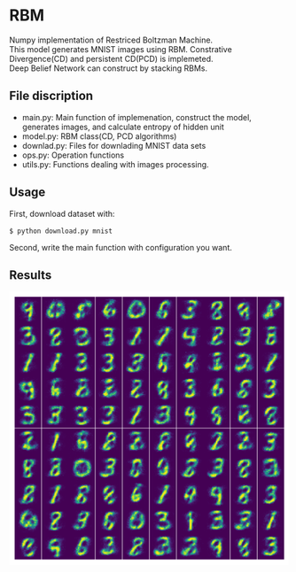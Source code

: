 # RBM
Numpy implementation of Restriced Boltzman Machine. <br/>
This model generates MNIST images using RBM. Constrative Divergence(CD) and persistent CD(PCD) is implemeted.<br/>
Deep Belief Network can construct by stacking RBMs.<br/>

## File discription
- main.py: Main function of implemenation, construct the model, generates images, and calculate entropy of hidden unit
- model.py: RBM class(CD, PCD algorithms)
- downlad.py: Files for downlading MNIST data sets
- ops.py: Operation functions
- utils.py: Functions dealing with images processing.

## Usage
First, download dataset with:

    $ python download.py mnist

Second, write the main function with configuration you want.

## Results

![result](assets/result.png)
